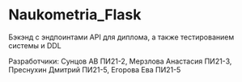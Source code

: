 # Naukometria_Flask
Бэкэнд с эндпоинтами API для диплома, а также тестированием системы и DDL

Разработчики: Сунцов АВ ПИ21-2, Мерзлова Анастасия ПИ21-3, Преснухин Дмитрий ПИ21-5, Егорова Ева ПИ21-5
